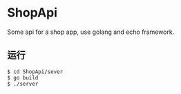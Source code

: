 # ShopApi
Some api for a shop app, use golang and echo framework.

## 运行
```shell
$ cd ShopApi/sever
$ go build
$ ./server
```
